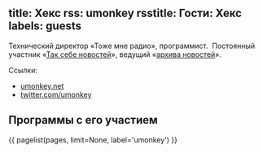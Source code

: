 title: Хекс
rss: umonkey
rsstitle: Гости: Хекс
labels: guests
---
Технический директор «Тоже мне радио», программист.  Постоянный участник «[Так
себе новостей](/programs/tsn/)», ведущий «[архива новостей](/programs/daily/)».

Ссылки:

- [umonkey.net](http://umonkey.net/)
- [twitter.com/umonkey](http://twitter.com/umonkey)


## Программы с его участием

{{ pagelist(pages, limit=None, label='umonkey') }}
